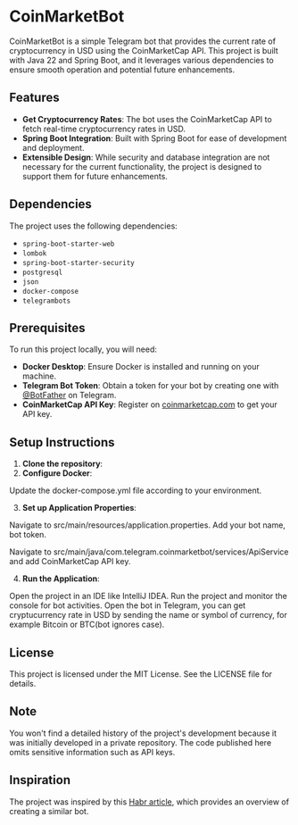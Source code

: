 # CoinMarketBot

CoinMarketBot is a simple Telegram bot that provides the current rate of cryptocurrency in USD using the CoinMarketCap API. This project is built with Java 22 and Spring Boot, and it leverages various dependencies to ensure smooth operation and potential future enhancements.

## Features

- **Get Cryptocurrency Rates**: The bot uses the CoinMarketCap API to fetch real-time cryptocurrency rates in USD.
- **Spring Boot Integration**: Built with Spring Boot for ease of development and deployment.
- **Extensible Design**: While security and database integration are not necessary for the current functionality, the project is designed to support them for future enhancements.

## Dependencies

The project uses the following dependencies:
- `spring-boot-starter-web`
- `lombok`
- `spring-boot-starter-security`
- `postgresql`
- `json`
- `docker-compose`
- `telegrambots`

## Prerequisites

To run this project locally, you will need:
- **Docker Desktop**: Ensure Docker is installed and running on your machine.
- **Telegram Bot Token**: Obtain a token for your bot by creating one with [@BotFather](https://t.me/BotFather) on Telegram.
- **CoinMarketCap API Key**: Register on [coinmarketcap.com](https://coinmarketcap.com/) to get your API key.

## Setup Instructions

1. **Clone the repository**:
2. **Configure Docker**:

Update the docker-compose.yml file according to your environment.

3. **Set up Application Properties**:

Navigate to src/main/resources/application.properties.
Add your bot name, bot token. 

Navigate to src/main/java/com.telegram.coinmarketbot/services/ApiService and add CoinMarketCap API key.

4. **Run the Application**:

Open the project in an IDE like IntelliJ IDEA.
Run the project and monitor the console for bot activities.
Open the bot in Telegram, you can get cryptucurrency rate in USD by sending the name or symbol of currency, for example Bitcoin or BTC(bot ignores case).

## License
This project is licensed under the MIT License. See the LICENSE file for details.

## Note
You won't find a detailed history of the project's development because it was initially developed in a private repository. The code published here omits sensitive information such as API keys.

## Inspiration

The project was inspired by this [Habr article](https://habr.com/ru/articles/715384/), which provides an overview of creating a similar bot.
